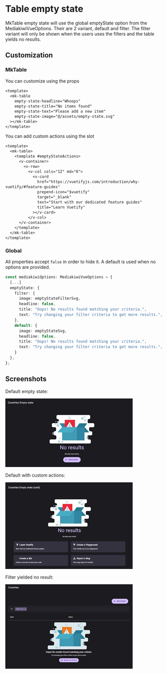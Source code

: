 # Table empty state

MkTable empty state will use the global emptyState option from the MediakiwiVueOptions.
Their are 2 variant, default and filter. The filter variant will only be shown when the users uses the filters and the table yields no results.

## Customization

### MkTable

You can customize using the props

```tsx
<template>
  <mk-table
    empty-state-headline="Whoops"
    empty-state-title="No items found"
    empty-state-text="Please add a new item"
    empty-state-image="@/assets/empty-state.svg"
  ></mk-table>
</template>
```

You can add custom actions using the slot

```tsx
<template>
  <mk-table>
    <template #emptyStateActions>
      <v-container>
        <v-row>
          <v-col cols="12" md="6">
            <v-card
              href="https://vuetifyjs.com/introduction/why-vuetify/#feature-guides"
              prepend-icon="$vuetify"
              target="_blank"
              text="Start with our dedicated feature guides"
              title="Learn Vuetify"
            ></v-card>
          </v-col>
      </v-container>
    </template>
  </mk-table>
</template>
```

### Global

All properties accept `false` in order to hide it. A default is used when no options are provided.

```ts
const mediakiwiOptions: MediakiwiVueOptions = {
  [...]
  emptyState: {
    filter: {
      image: emptyStateFilterSvg,
      headline: false,
      title: "Oops! No results found matching your criteria.",
      text: "Try changing your filter criteria to get more results.",
    },
    default: {
      image: emptyStateSvg,
      headline: false,
      title: "Oops! No results found matching your criteria.",
      text: "Try changing your filter criteria to get more results.",
    }
  },
};
```

## Screenshots

Default empty state:

![empty state](assets/empty_state.jpg)

Default with custom actions:

![empty state with actions](assets/empty_state_custom_actions.jpg)

Filter yielded no result:

![empty state when using filters](assets/empty_state_filter.jpg)
